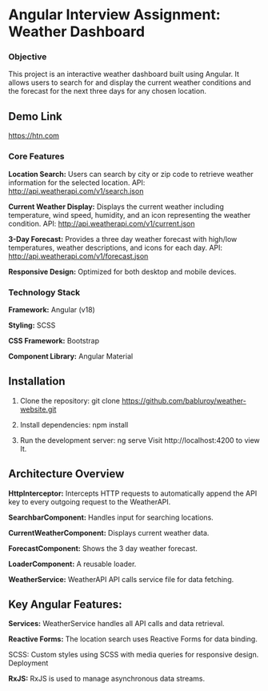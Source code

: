 # Angular Interview Assignment: Weather Dashboard

### Objective
This project is an interactive weather dashboard built using Angular. It allows users to search for and display the current weather conditions and the forecast for the next three days for any chosen location.

## Demo Link
https://htn.com

### Core Features
**Location Search:** Users can search by city or zip code to retrieve weather information for the selected location.
API: http://api.weatherapi.com/v1/search.json

**Current Weather Display:** Displays the current weather including temperature, wind speed, humidity, and an icon representing the weather condition.
API: http://api.weatherapi.com/v1/current.json

**3-Day Forecast:** Provides a three day weather forecast with high/low temperatures, weather descriptions, and icons for each day.
API: http://api.weatherapi.com/v1/forecast.json

**Responsive Design:** Optimized for both desktop and mobile devices.

### Technology Stack

**Framework:** Angular (v18) 

**Styling:** SCSS

**CSS Framework:** Bootstrap

**Component Library:** Angular Material

## Installation
1. Clone the repository:
git clone https://github.com/babluroy/weather-website.git

2. Install dependencies:
npm install

3. Run the development server:
ng serve
Visit http://localhost:4200 to view It.

## Architecture Overview

**HttpInterceptor:** Intercepts HTTP requests to automatically append the API key to every outgoing request to the WeatherAPI.

**SearchbarComponent:** Handles input for searching locations.

**CurrentWeatherComponent:** Displays current weather data.

**ForecastComponent:** Shows the 3 day weather forecast.

**LoaderComponent:** A reusable loader.

**WeatherService:** WeatherAPI API calls service file for data fetching.

## Key Angular Features:
**Services:** WeatherService handles all API calls and data retrieval.

**Reactive Forms:** The location search uses Reactive Forms for data binding.

SCSS: Custom styles using SCSS with media queries for responsive design.
Deployment

**RxJS:** RxJS is used to manage asynchronous data streams.
